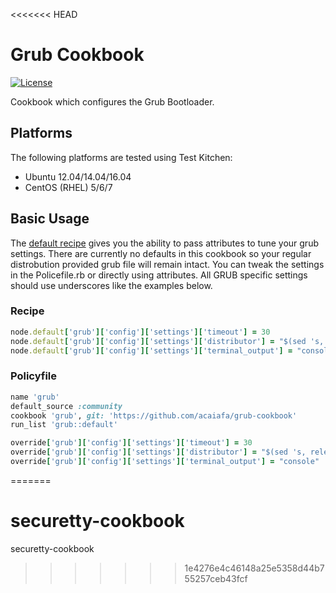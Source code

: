 <<<<<<< HEAD
# Grub Cookbook
[![License](https://img.shields.io/badge/license-Apache_2-blue.svg)](https://www.apache.org/licenses/LICENSE-2.0)

Cookbook which configures the Grub Bootloader.

## Platforms
The following platforms are tested using Test Kitchen:

- Ubuntu 12.04/14.04/16.04
- CentOS (RHEL) 5/6/7

## Basic Usage
The [default recipe](recipes/default.rb) gives you the ability to pass attributes to tune your grub settings.
There are currently no defaults in this cookbook so your regular distrobution provided grub file will remain intact. 
You can tweak the settings in the Policefile.rb or directly using attributes. All GRUB specific settings
should use underscores like the examples below.

### Recipe
```ruby
node.default['grub']['config']['settings']['timeout'] = 30
node.default['grub']['config']['settings']['distributor'] = "$(sed 's, release .*$,,g' /etc/system-release)"
node.default['grub']['config']['settings']['terminal_output'] = "console"
```

### Policyfile
``` ruby
name 'grub'
default_source :community
cookbook 'grub', git: 'https://github.com/acaiafa/grub-cookbook'
run_list 'grub::default'

override['grub']['config']['settings']['timeout'] = 30
override['grub']['config']['settings']['distributor'] = "$(sed 's, release .*$,,g' /etc/system-release)"
override['grub']['config']['settings']['terminal_output'] = "console"
```

=======
# securetty-cookbook
securetty-cookbook
>>>>>>> 1e4276e4c46148a25e5358d44b755257ceb43fcf
